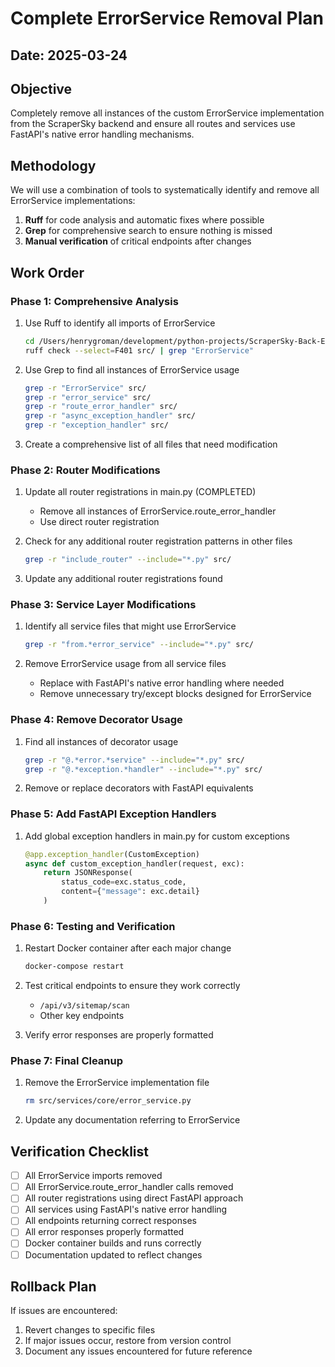 # Complete ErrorService Removal Plan

## Date: 2025-03-24

## Objective

Completely remove all instances of the custom ErrorService implementation from the ScraperSky backend and ensure all routes and services use FastAPI's native error handling mechanisms.

## Methodology

We will use a combination of tools to systematically identify and remove all ErrorService implementations:

1. **Ruff** for code analysis and automatic fixes where possible
2. **Grep** for comprehensive search to ensure nothing is missed
3. **Manual verification** of critical endpoints after changes

## Work Order

### Phase 1: Comprehensive Analysis

1. Use Ruff to identify all imports of ErrorService
   ```bash
   cd /Users/henrygroman/development/python-projects/ScraperSky-Back-End-WorkSpace/scraper-sky-backend
   ruff check --select=F401 src/ | grep "ErrorService"
   ```

2. Use Grep to find all instances of ErrorService usage
   ```bash
   grep -r "ErrorService" src/
   grep -r "error_service" src/
   grep -r "route_error_handler" src/
   grep -r "async_exception_handler" src/
   grep -r "exception_handler" src/
   ```

3. Create a comprehensive list of all files that need modification

### Phase 2: Router Modifications

1. Update all router registrations in main.py (COMPLETED)
   - Remove all instances of ErrorService.route_error_handler
   - Use direct router registration

2. Check for any additional router registration patterns in other files
   ```bash
   grep -r "include_router" --include="*.py" src/
   ```

3. Update any additional router registrations found

### Phase 3: Service Layer Modifications

1. Identify all service files that might use ErrorService
   ```bash
   grep -r "from.*error_service" --include="*.py" src/
   ```

2. Remove ErrorService usage from all service files
   - Replace with FastAPI's native error handling where needed
   - Remove unnecessary try/except blocks designed for ErrorService

### Phase 4: Remove Decorator Usage

1. Find all instances of decorator usage
   ```bash
   grep -r "@.*error.*service" --include="*.py" src/
   grep -r "@.*exception.*handler" --include="*.py" src/
   ```

2. Remove or replace decorators with FastAPI equivalents

### Phase 5: Add FastAPI Exception Handlers

1. Add global exception handlers in main.py for custom exceptions
   ```python
   @app.exception_handler(CustomException)
   async def custom_exception_handler(request, exc):
       return JSONResponse(
           status_code=exc.status_code,
           content={"message": exc.detail}
       )
   ```

### Phase 6: Testing and Verification

1. Restart Docker container after each major change
   ```bash
   docker-compose restart
   ```

2. Test critical endpoints to ensure they work correctly
   - `/api/v3/sitemap/scan`
   - Other key endpoints

3. Verify error responses are properly formatted

### Phase 7: Final Cleanup

1. Remove the ErrorService implementation file
   ```bash
   rm src/services/core/error_service.py
   ```

2. Update any documentation referring to ErrorService

## Verification Checklist

- [ ] All ErrorService imports removed
- [ ] All ErrorService.route_error_handler calls removed
- [ ] All router registrations using direct FastAPI approach
- [ ] All services using FastAPI's native error handling
- [ ] All endpoints returning correct responses
- [ ] All error responses properly formatted
- [ ] Docker container builds and runs correctly
- [ ] Documentation updated to reflect changes

## Rollback Plan

If issues are encountered:
1. Revert changes to specific files
2. If major issues occur, restore from version control
3. Document any issues encountered for future reference
